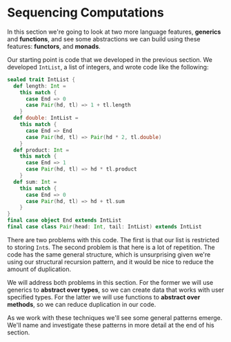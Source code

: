 # Sequencing Computations

In this section we're going to look at two more language features, **generics** and **functions**, and see some abstractions we can build using these features: **functors**, and **monads**.

Our starting point is code that we developed in the previous section. We developed `IntList`, a list of integers, and wrote code like the following:

~~~ scala
sealed trait IntList {
  def length: Int =
    this match {
      case End => 0
      case Pair(hd, tl) => 1 + tl.length
    }
  def double: IntList =
    this match {
      case End => End
      case Pair(hd, tl) => Pair(hd * 2, tl.double)
    }
  def product: Int =
    this match {
      case End => 1
      case Pair(hd, tl) => hd * tl.product
    }
  def sum: Int =
    this match {
      case End => 0
      case Pair(hd, tl) => hd + tl.sum
    }
}
final case object End extends IntList
final case class Pair(head: Int, tail: IntList) extends IntList
~~~

There are two problems with this code. The first is that our list is restricted to storing `Int`s. The second problem is that here is a lot of repetition. The code has the same general structure, which is unsurprising given we're using our structural recursion pattern, and it would be nice to reduce the amount of duplication.

We will address both problems in this section. For the former we will use generics to **abstract over types**, so we can create data that works with user specified types. For the latter we will use functions to **abstract over methods**, so we can reduce duplication in our code.

As we work with these techniques we'll see some general patterns emerge. We'll name and investigate these patterns in more detail at the end of his section.

